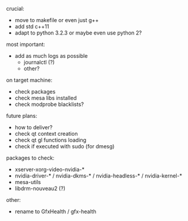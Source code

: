 crucial:
- move to makefile or even just g++
- add std c++11
- adapt to python 3.2.3 or maybe even use python 2?

most important:
- add as much logs as possible
  - journalctl (?)
  - other?

on target machine:
- check packages
- check mesa libs installed
- check modprobe blacklists?

future plans:
- how to deliver?
- check qt context creation
- check qt gl functions loading
- check if executed with sudo (for dmesg)

packages to check:
- xserver-xorg-video-nvidia-*
- nvidia-driver-* / nvidia-dkms-* / nvidia-headless-* / nvidia-kernel-*
- mesa-utils
- libdrm-nouveau2 (?)

other:
- rename to GfxHealth / gfx-health
